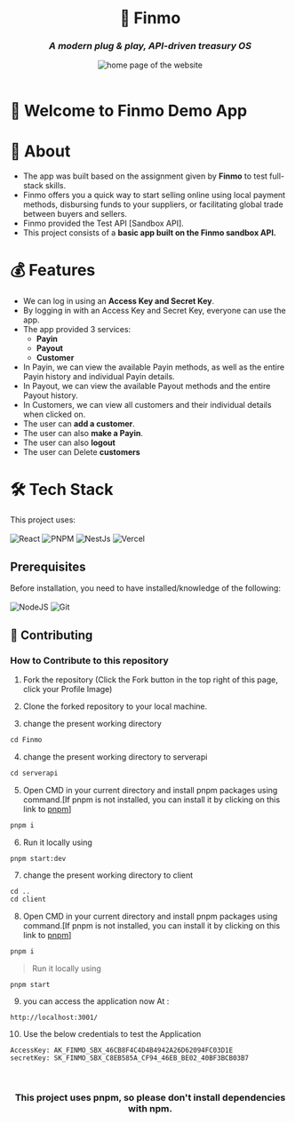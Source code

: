 <div id="header" align="center">
    <h1>💸 Finmo </h1>
    <h3><strong><em>A modern plug & play, API-driven treasury OS</em></strong></h3>
  <img src="https://i.ibb.co/C6kkMp8/Screenshot-from-2023-06-07-20-23-21.png" alt="home page of the website"><br>
    <!-- to change tagline if necessary -->
    </div> <br>

# 🙌 Welcome to Finmo Demo App

 # 🚀 About

- The app was built based on the assignment given by **Finmo** to test full-stack skills.
- Finmo offers you a quick way to start selling online using local payment methods, disbursing funds to your suppliers, or facilitating global trade between buyers and sellers.
- Finmo provided the Test API [Sandbox API].
- This project consists of a **basic app built on the Finmo sandbox API.**


# 💰 Features
- We can log in using an **Access Key and Secret Key**.
- By logging in with an Access Key and Secret Key, everyone can use the app.
- The app provided 3 services:
   - **Payin**
   - **Payout**
   - **Customer**
- In Payin, we can view the available Payin methods, as well as the entire Payin history and individual Payin details.
- In Payout, we can view the available Payout methods and the entire Payout history.
- In Customers, we can view all customers and their individual details when clicked on.
- The user can **add a customer**.
- The user can also **make a Payin**.
- The user can also **logout**
- The user can Delete **customers**

# 🛠️ Tech Stack

This project uses: <br><br>
![React](https://img.shields.io/badge/react-%2320232a.svg?style=for-the-badge&logo=react&logoColor=%2361DAFB)
![PNPM](https://img.shields.io/badge/pnpm-%2320232a.svg?style=for-the-badge&logo=pnpm&logoColor=%2361DAFB)
![NestJs](https://img.shields.io/badge/nestjs-%23646CFF.svg?style=for-the-badge&logo=nestjs&logoColor=white)
![Vercel](https://img.shields.io/badge/finmo-%23000000.svg?style=for-the-badge&logo=finmo&logoColor=white)

## Prerequisites

Before installation, you need to have installed/knowledge of the following:
<br><br>
![NodeJS](https://img.shields.io/badge/node.js-6DA55F?style=for-the-badge&logo=node.js&logoColor=white)
![Git](https://img.shields.io/badge/git-%23F05033.svg?style=for-the-badge&logo=git&logoColor=white)

## 🤝 Contributing
### How to Contribute to this repository

1. Fork the repository (Click the Fork button in the top right of this page,
   click your Profile Image)
2. Clone the forked repository to your local machine.

3. change the present working directory

```markdown
cd Finmo
```
4. change the present working directory to serverapi

```markdown
cd serverapi
```

5. Open CMD in your current directory and install pnpm packages using command.[If pnpm is not installed, you can install it by clicking on this link to [pnpm](https://pnpm.io/installation)]

```markdown
pnpm i
```

6. Run it locally using

```
pnpm start:dev
```

7. change the present working directory to client

```markdown
cd ..
cd client
```

8. Open CMD in your current directory and install pnpm packages using command.[If pnpm is not installed, you can install it by clicking on this link to [pnpm](https://pnpm.io/installation)]

```markdown
pnpm i
```

> Run it locally using

```
pnpm start
```

9. you can access the application now At  :
```
http://localhost:3001/
```
10. Use the below credentials to test the Application
```
AccessKey: AK_FINMO_SBX_46CB8F4C4D4B4942A26D62094FC03D1E
secretKey: SK_FINMO_SBX_C8EB585A_CF94_46EB_BE02_40BF3BCB03B7
```

<br>
<div align="center">
<h3>This project uses pnpm, so please don't install dependencies with npm. </h3>
</div>
